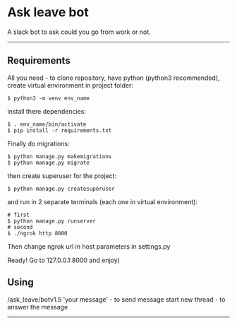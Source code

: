 Ask leave bot
========
A slack bot to ask could you go from work or not.
<hr>

Requirements
------------

All you need - to clone repository, have python (python3 recommended), create virtual environment in project folder:

    $ python3 -m venv env_name

install there dependencies:

    $ . env_name/bin/activate
    $ pip install -r requirements.txt


Finally do migrations:

    $ python manage.py makemigrations
    $ python manage.py migrate

then create superuser for the project:

    $ python manage.py createsuperuser

and run in 2 separate terminals (each one in virtual environment):

    # first
    $ python manage.py runserver
    # second
    $ ./ngrok http 8000

Then change ngrok url in host parameters in settings.py

Ready! Go to 127.0.0.1:8000 and enjoy)

Using
-----

 /ask_leave/botv1.5 'your message' - to send message
 start new thread - to answer the message

<hr>
